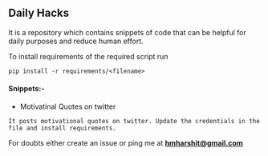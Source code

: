 ## **Daily Hacks**

It is a repository which contains snippets of code that can be helpful for daily purposes and reduce human effort.

To install requirements of the required script run

    pip install -r requirements/<filename>

#### Snippets:-
* Motivatinal Quotes on twitter
```
It posts motivational quotes on twitter. Update the credentials in the file and install requirements.
```


For doubts either create an issue or ping me at **hmharshit@gmail.com**